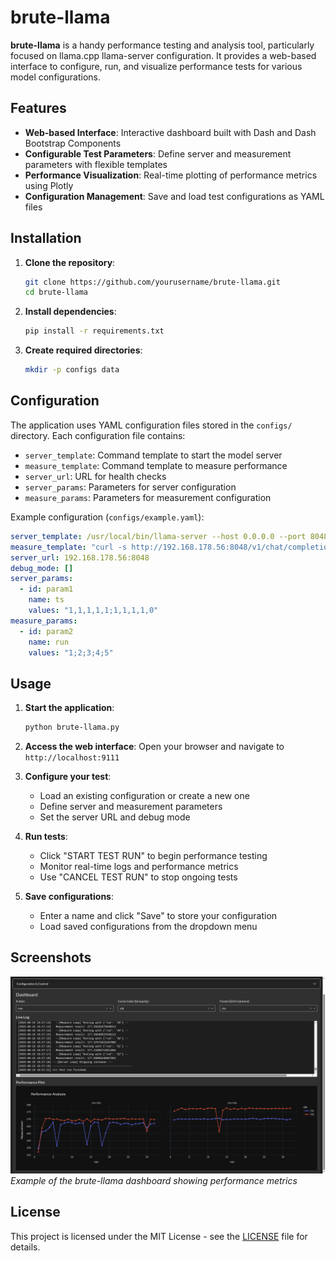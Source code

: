 # brute-llama

**brute-llama** is a handy performance testing and analysis tool, particularly focused on llama.cpp llama-server configuration. It provides a web-based interface to configure, run, and visualize performance tests for various model configurations.

## Features

- **Web-based Interface**: Interactive dashboard built with Dash and Dash Bootstrap Components
- **Configurable Test Parameters**: Define server and measurement parameters with flexible templates
- **Performance Visualization**: Real-time plotting of performance metrics using Plotly
- **Configuration Management**: Save and load test configurations as YAML files

## Installation

1. **Clone the repository**:
   ```bash
   git clone https://github.com/yourusername/brute-llama.git
   cd brute-llama
   ```

2. **Install dependencies**:
   ```bash
   pip install -r requirements.txt
   ```

3. **Create required directories**:
   ```bash
   mkdir -p configs data
   ```

## Configuration

The application uses YAML configuration files stored in the `configs/` directory. Each configuration file contains:

- `server_template`: Command template to start the model server
- `measure_template`: Command template to measure performance
- `server_url`: URL for health checks
- `server_params`: Parameters for server configuration
- `measure_params`: Parameters for measurement configuration

Example configuration (`configs/example.yaml`):
```yaml
server_template: /usr/local/bin/llama-server --host 0.0.0.0 --port 8048 -fa -sm none --no-mmap -ngl 99 -m /data/disk1/models/gemma-3/gemma-3-270m-it-Q8_0.gguf -mg 0 -ctk q8_0 -ctv q8_0 --jinja -ts {{ts}}
measure_template: "curl -s http://192.168.178.56:8048/v1/chat/completions -H \"Content-Type: application/json\" -H \"Authorization: Bearer none\" -d '{\"model\": \"anymodel\", \"messages\": [{\"role\": \"system\", \"content\": \"give short answers.\"}, {\"role\": \"user\", \"content\": \"Hi.\"}] }' | jq '.timings.predicted_per_second'"
server_url: 192.168.178.56:8048
debug_mode: []
server_params:
  - id: param1
    name: ts
    values: "1,1,1,1,1;1,1,1,1,0"
measure_params:
  - id: param2
    name: run
    values: "1;2;3;4;5"
```

## Usage

1. **Start the application**:
   ```bash
   python brute-llama.py
   ```

2. **Access the web interface**:
   Open your browser and navigate to `http://localhost:9111`

3. **Configure your test**:
   - Load an existing configuration or create a new one
   - Define server and measurement parameters
   - Set the server URL and debug mode

4. **Run tests**:
   - Click "START TEST RUN" to begin performance testing
   - Monitor real-time logs and performance metrics
   - Use "CANCEL TEST RUN" to stop ongoing tests

5. **Save configurations**:
   - Enter a name and click "Save" to store your configuration
   - Load saved configurations from the dropdown menu

## Screenshots

![Dashboard Screenshot](assets/screenshot-01.png)
*Example of the brute-llama dashboard showing performance metrics*

## License

This project is licensed under the MIT License - see the [LICENSE](LICENSE) file for details.
